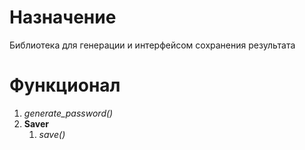 # Назначение
Библиотека для генерации и интерфейсом сохранения результата 

# Функционал 
1. *generate_password()*
2. **Saver**
	1. *save()*